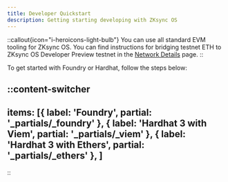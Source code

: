 ```yaml
---
title: Developer Quickstart
description: Getting starting developing with ZKsync OS
---
```

::callout{icon="i-heroicons-light-bulb"}
You can use all standard EVM tooling for ZKsync OS.
You can find instructions for bridging testnet ETH to ZKsync OS Developer Preview testnet
in the [Network Details](/zksync-network/zksync-os/network-details) page.
::

To get started with Foundry or Hardhat, follow the steps below:

::content-switcher
---
items: [{
  label: 'Foundry',
  partial: '_partials/_foundry'
}, {
  label: 'Hardhat 3 with Viem',
  partial: '_partials/_viem'
}, {
  label: 'Hardhat 3 with Ethers',
  partial: '_partials/_ethers'
},
]
---
::
